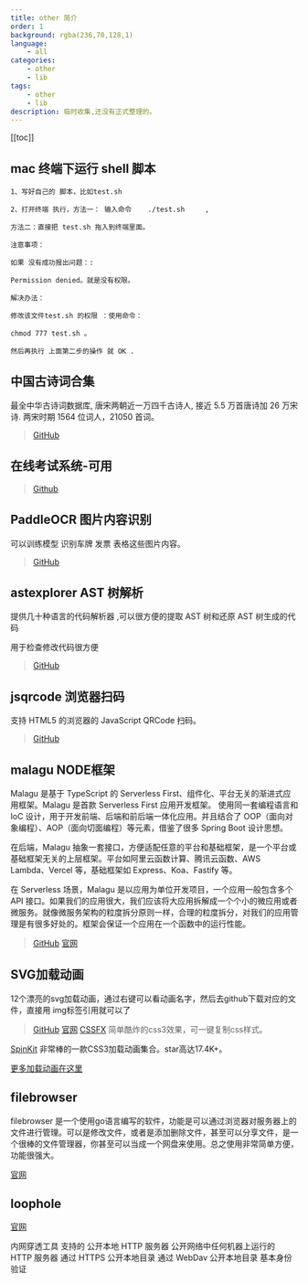 ```yaml
---
title: other 简介
order: 1
background: rgba(236,70,128,1)
language:
    - all
categories:
    - other
    - lib
tags:
    - other
    - lib
description: 临时收集,还没有正式整理的。
---
```


[[toc]]

## mac 终端下运行 shell 脚本

```shell
1、写好自己的 脚本，比如test.sh

2、打开终端 执行，方法一： 输入命令    ./test.sh     ,

方法二：直接把 test.sh 拖入到终端里面。

注意事项：

如果 没有成功报出问题：:

Permission denied。就是没有权限。

解决办法：

修改该文件test.sh 的权限 ：使用命令：

chmod 777 test.sh 。

然后再执行 上面第二步的操作 就 OK .
```

## 中国古诗词合集

最全中华古诗词数据库, 唐宋两朝近一万四千古诗人, 接近 5.5 万首唐诗加 26 万宋诗. 两宋时期 1564 位词人，21050 首词。

> [GitHub](https://github.com/chinese-poetry)

## 在线考试系统-可用

> [Github](https://github.com/YXJ2018/SpringBoot-Vue-OnlineExam)

## PaddleOCR 图片内容识别

可以训练模型 识别车牌 发票 表格这些图片内容。

> [GitHub](https://github.com/PaddlePaddle/PaddleOCR/blob/release/2.6/README_ch.md)

## astexplorer AST 树解析

提供几十种语言的代码解析器 ,可以很方便的提取 AST 树和还原 AST 树生成的代码

用于检查修改代码很方便

> [GitHub](https://github.com/fkling/astexplorer)

## jsqrcode 浏览器扫码

支持 HTML5 的浏览器的 JavaScript QRCode 扫码。

> [GitHub](https://github.com/LazarSoft/jsqrcode)


## malagu NODE框架

Malagu 是基于 TypeScript 的 Serverless First、组件化、平台无关的渐进式应用框架。Malagu 是首款 Serverless First 应用开发框架。 使用同一套编程语言和 IoC 设计，用于开发前端、后端和前后端一体化应用。并且结合了 OOP（面向对象编程）、AOP（面向切面编程）等元素，借鉴了很多 Spring Boot 设计思想。

在后端，Malagu 抽象一套接口，方便适配任意的平台和基础框架，是一个平台或基础框架无关的上层框架。平台如阿里云函数计算、腾讯云函数、AWS Lambda、Vercel 等，基础框架如 Express、Koa、Fastify 等。

在 Serverless 场景，Malagu 是以应用为单位开发项目，一个应用一般包含多个 API 接口。如果我们的应用很大，我们应该将大应用拆解成一个个小的微应用或者微服务。就像微服务架构的粒度拆分原则一样，合理的粒度拆分，对我们的应用管理是有很多好处的。框架会保证一个应用在一个函数中的运行性能。



> [GitHub](https://github.com/cellbang/malagu)    [官网](https://malagu.cellbang.com/)

## SVG加载动画
12个漂亮的svg加载动画，通过右键可以看动画名字，然后去github下载对应的文件，直接用 img标签引用就可以了

 > [GitHub](https://github.com/SamHerbert/SVG-Loaders)    [官网]( http://samherbert.net/svg-loaders/)
 [CSSFX](https://cssfx.lovejade.cn/)  简单酷炸的css3效果，可一键复制css样式。
 
 [SpinKit](https://tobiasahlin.com/spinkit/)  非常棒的一款CSS3加载动画集合。star高达17.4K+。
 
 [更多加载动画在这里](https://blog.csdn.net/huang714/article/details/108825839)

## filebrowser

filebrowser 是一个使用go语言编写的软件，功能是可以通过浏览器对服务器上的文件进行管理。可以是修改文件，或者是添加删除文件，甚至可以分享文件，是一个很棒的文件管理器，你甚至可以当成一个网盘来使用。总之使用非常简单方便，功能很强大。



[官网](https://www.filebrowser.cn/)

## loophole

[官网](https://loophole.cloud/docs/guides/expose)

内网穿透工具
支持的
公开本地 HTTP 服务器
公开网络中任何机器上运行的 HTTP 服务器
通过 HTTPS 公开本地目录
通过 WebDav 公开本地目录
基本身份验证
